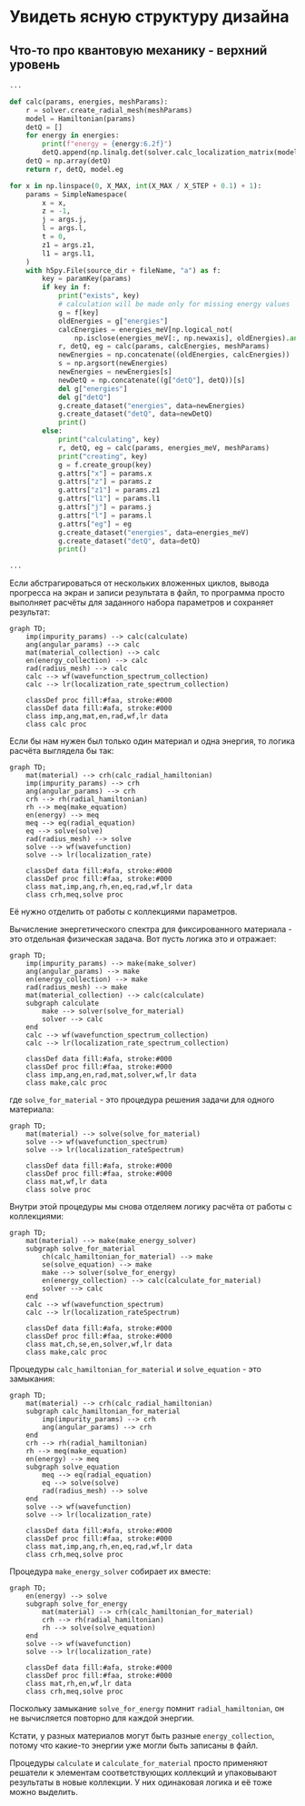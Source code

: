 # Увидеть ясную структуру дизайна

## Что-то про квантовую механику - верхний уровень
```Python
...

def calc(params, energies, meshParams):
    r = solver.create_radial_mesh(meshParams)
    model = Hamiltonian(params)
    detQ = []
    for energy in energies:
        print(f"energy = {energy:6.2f}")
        detQ.append(np.linalg.det(solver.calc_localization_matrix(model, energy, meshParams)))
    detQ = np.array(detQ)
    return r, detQ, model.eg

for x in np.linspace(0, X_MAX, int(X_MAX / X_STEP + 0.1) + 1):
    params = SimpleNamespace(
        x = x,
        z = -1,
        j = args.j,
        l = args.l,
        t = 0,
        z1 = args.z1,
        l1 = args.l1,
    )
    with h5py.File(source_dir + fileName, "a") as f:
        key = paramKey(params)
        if key in f:
            print("exists", key)
            # calculation will be made only for missing energy values
            g = f[key]
            oldEnergies = g["energies"]
            calcEnergies = energies_meV[np.logical_not(
                np.isclose(energies_meV[:, np.newaxis], oldEnergies).any(1))]
            r, detQ, eg = calc(params, calcEnergies, meshParams)
            newEnergies = np.concatenate((oldEnergies, calcEnergies))
            s = np.argsort(newEnergies)
            newEnergies = newEnergies[s]
            newDetQ = np.concatenate((g["detQ"], detQ))[s]
            del g["energies"]
            del g["detQ"]
            g.create_dataset("energies", data=newEnergies)
            g.create_dataset("detQ", data=newDetQ)
            print()
        else:
            print("calculating", key)
            r, detQ, eg = calc(params, energies_meV, meshParams)
            print("creating", key)
            g = f.create_group(key)
            g.attrs["x"] = params.x
            g.attrs["z"] = params.z
            g.attrs["z1"] = params.z1
            g.attrs["l1"] = params.l1
            g.attrs["j"] = params.j
            g.attrs["l"] = params.l
            g.attrs["eg"] = eg
            g.create_dataset("energies", data=energies_meV)
            g.create_dataset("detQ", data=detQ)
            print()

...
```

Если абстрагироваться от нескольких вложенных циклов, вывода прогресса на экран и записи результата в файл,
то программа просто выполняет расчёты для заданного набора параметров и сохраняет результат:
```mermaid
graph TD;
    imp(impurity_params) --> calc(calculate)
    ang(angular_params) --> calc
    mat(material_collection) --> calc
    en(energy_collection) --> calc
    rad(radius_mesh) --> calc
    calc --> wf(wavefunction_spectrum_collection)
    calc --> lr(localization_rate_spectrum_collection)

    classDef proc fill:#faa, stroke:#000
    classDef data fill:#afa, stroke:#000
    class imp,ang,mat,en,rad,wf,lr data
    class calc proc
```
Если бы нам нужен был только один материал и одна энергия, то логика расчёта выглядела бы так:
```mermaid
graph TD;
    mat(material) --> crh(calc_radial_hamiltonian)
    imp(impurity_params) --> crh
    ang(angular_params) --> crh
    crh --> rh(radial_hamiltonian)
    rh --> meq(make_equation)
    en(energy) --> meq
    meq --> eq(radial_equation)
    eq --> solve(solve)
    rad(radius_mesh) --> solve
    solve --> wf(wavefunction)
    solve --> lr(localization_rate)

    classDef data fill:#afa, stroke:#000
    classDef proc fill:#faa, stroke:#000
    class mat,imp,ang,rh,en,eq,rad,wf,lr data
    class crh,meq,solve proc
```
Её нужно отделить от работы с коллекциями параметров.

Вычисление энергетического спектра для фиксированного материала -
это отдельная физическая задача.
Вот пусть логика это и отражает:
```mermaid
graph TD;
    imp(impurity_params) --> make(make_solver)
    ang(angular_params) --> make
    en(energy_collection) --> make
    rad(radius_mesh) --> make
    mat(material_collection) --> calc(calculate)
    subgraph calculate
        make --> solver(solve_for_material)
        solver --> calc
    end
    calc --> wf(wavefunction_spectrum_collection)
    calc --> lr(localization_rate_spectrum_collection)

    classDef data fill:#afa, stroke:#000
    classDef proc fill:#faa, stroke:#000
    class imp,ang,en,rad,mat,solver,wf,lr data
    class make,calc proc
```
где `solve_for_material` - это процедура решения задачи для одного материала:
```mermaid
graph TD;
    mat(material) --> solve(solve_for_material)
    solve --> wf(wavefunction_spectrum)
    solve --> lr(localization_rateSpectrum)

    classDef data fill:#afa, stroke:#000
    classDef proc fill:#faa, stroke:#000
    class mat,wf,lr data
    class solve proc
```
Внутри этой процедуры мы снова отделяем логику расчёта от работы с коллекциями:
```mermaid
graph TD;
    mat(material) --> make(make_energy_solver)
    subgraph solve_for_material
        ch(calc_hamiltonian_for_material) --> make
        se(solve_equation) --> make
        make --> solver(solve_for_energy)
        en(energy_collection) --> calc(calculate_for_material)
        solver --> calc
    end
    calc --> wf(wavefunction_spectrum)
    calc --> lr(localization_rateSpectrum)

    classDef data fill:#afa, stroke:#000
    classDef proc fill:#faa, stroke:#000
    class mat,ch,se,en,solver,wf,lr data
    class make,calc proc
```
Процедуры `calc_hamiltonian_for_material` и `solve_equation` - это замыкания:
```mermaid
graph TD;
    mat(material) --> crh(calc_radial_hamiltonian)
    subgraph calc_hamiltonian_for_material
        imp(impurity_params) --> crh
        ang(angular_params) --> crh
    end
    crh --> rh(radial_hamiltonian)
    rh --> meq(make_equation)
    en(energy) --> meq
    subgraph solve_equation
        meq --> eq(radial_equation)
        eq --> solve(solve)
        rad(radius_mesh) --> solve
    end
    solve --> wf(wavefunction)
    solve --> lr(localization_rate)

    classDef data fill:#afa, stroke:#000
    classDef proc fill:#faa, stroke:#000
    class mat,imp,ang,rh,en,eq,rad,wf,lr data
    class crh,meq,solve proc
```
Процедура `make_energy_solver` собирает их вместе:
```mermaid
graph TD;
    en(energy) --> solve
    subgraph solve_for_energy
        mat(material) --> crh(calc_hamiltonian_for_material)
        crh --> rh(radial_hamiltonian)
        rh --> solve(solve_equation)
    end
    solve --> wf(wavefunction)
    solve --> lr(localization_rate)

    classDef data fill:#afa, stroke:#000
    classDef proc fill:#faa, stroke:#000
    class mat,rh,en,wf,lr data
    class crh,meq,solve proc
```
Поскольку замыкание `solve_for_energy` помнит `radial_hamiltonian`,
он не вычисляется повторно для каждой энергии.

Кстати, у разных материалов могут быть разные `energy_collection`,
потому что какие-то энергии уже могли быть записаны в файл.

Процедуры `calculate` и `calculate_for_material` просто применяют решатели
к элементам соответствующих коллекций и упаковывают результаты в новые коллекции.
У них одинаковая логика и её тоже можно выделить.